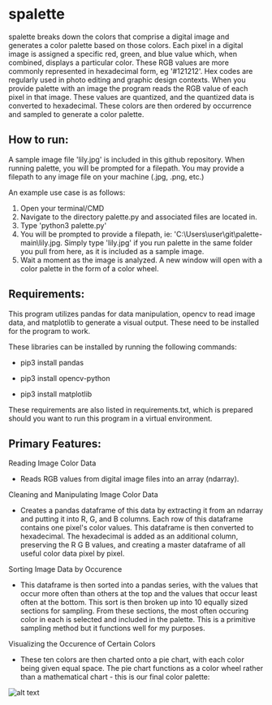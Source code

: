 # spalette

spalette breaks down the colors that comprise a digital image and generates a color palette based on those colors. Each pixel in a digital image is assigned a specific red, green, and blue value which, when combined, displays a particular color. These RGB values are more commonly represented in hexadecimal form, eg '#121212'. Hex codes are regularly used in photo editing and graphic design contexts. When you provide palette with an image the program reads the RGB value of each pixel in that image. These values are quantized, and the quantized data is converted to hexadecimal. These colors are then ordered by occurrence and sampled to generate a color palette.

## How to run:

A sample image file 'lily.jpg' is included in this github repository. When running palette, you will be prompted for a filepath. You may provide a filepath to any image file on your machine (.jpg, .png, etc.) 

An example use case is as follows:

1) Open your terminal/CMD
2) Navigate to the directory palette.py and associated files are located in.
3) Type 'python3 palette.py'
4) You will be prompted to provide a filepath, ie: 'C:\Users\user\git\palette-main\lily.jpg. Simply type 'lily.jpg' if you run palette in the same folder you pull from here, as it is included as a sample image.
5) Wait a moment as the image is analyzed. A new window will open with a color palette in the form of a color wheel.
 
## Requirements:

This program utilizes pandas for data manipulation, opencv to read image data,
and matplotlib to generate a visual output. These need to be installed for the program to work.

These libraries can be installed by running the following commands:

* pip3 install pandas

* pip3 install opencv-python

* pip3 install matplotlib

These requirements are also listed in requirements.txt, which is prepared should you want to run this program in a virtual environment.

## Primary Features:

Reading Image Color Data
- Reads RGB values from digital image files into an array (ndarray).

Cleaning and Manipulating Image Color Data
- Creates a pandas dataframe of this data by extracting it from an ndarray and putting it into R, G, and B columns. Each row of this dataframe contains one pixel's color values. This dataframe is then converted to hexadecimal. The hexadecimal is added as an additional column, preserving the R G B values, and creating a master dataframe of all useful color data pixel by pixel. 

Sorting Image Data by Occurence
- This dataframe is then sorted into a pandas series, with the values that occur more often than others at the top and the values that occur least often at the bottom. This sort is then broken up into 10 equally sized sections for sampling. From these sections, the most often occuring color in each is selected and included in the palette. This is a primitive sampling method but it functions well for my purposes.
 
Visualizing the Occurence of Certain Colors
- These ten colors are then charted onto a pie chart, with each color being given equal space. The pie chart functions as a color wheel rather than a mathematical chart - this is our final color palette:

![alt text](https://i.imgur.com/hrVCxEi.png)
